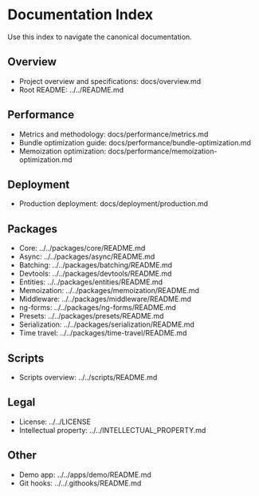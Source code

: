 # Documentation Index

Use this index to navigate the canonical documentation.

## Overview

- Project overview and specifications: docs/overview.md
- Root README: ../../README.md

## Performance

- Metrics and methodology: docs/performance/metrics.md
- Bundle optimization guide: docs/performance/bundle-optimization.md
- Memoization optimization: docs/performance/memoization-optimization.md

## Deployment

- Production deployment: docs/deployment/production.md

## Packages

- Core: ../../packages/core/README.md
- Async: ../../packages/async/README.md
- Batching: ../../packages/batching/README.md
- Devtools: ../../packages/devtools/README.md
- Entities: ../../packages/entities/README.md
- Memoization: ../../packages/memoization/README.md
- Middleware: ../../packages/middleware/README.md
- ng-forms: ../../packages/ng-forms/README.md
- Presets: ../../packages/presets/README.md
- Serialization: ../../packages/serialization/README.md
- Time travel: ../../packages/time-travel/README.md

## Scripts

- Scripts overview: ../../scripts/README.md

## Legal

- License: ../../LICENSE
- Intellectual property: ../../INTELLECTUAL_PROPERTY.md

## Other

- Demo app: ../../apps/demo/README.md
- Git hooks: ../../.githooks/README.md
